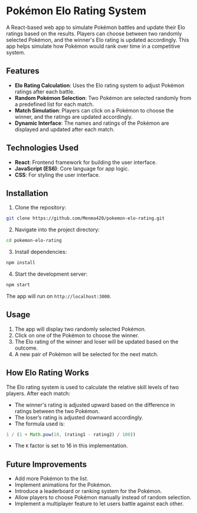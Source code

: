 # Pokémon Elo Rating System

A React-based web app to simulate Pokémon battles and update their Elo ratings based on the results. Players can choose between two randomly selected Pokémon, and the winner's Elo rating is updated accordingly. This app helps simulate how Pokémon would rank over time in a competitive system.

## Features

- **Elo Rating Calculation**: Uses the Elo rating system to adjust Pokémon ratings after each battle.
- **Random Pokémon Selection**: Two Pokémon are selected randomly from a predefined list for each match.
- **Match Simulation**: Players can click on a Pokémon to choose the winner, and the ratings are updated accordingly.
- **Dynamic Interface**: The names and ratings of the Pokémon are displayed and updated after each match.

## Technologies Used

- **React**: Frontend framework for building the user interface.
- **JavaScript (ES6)**: Core language for app logic.
- **CSS**: For styling the user interface.

## Installation

1. Clone the repository:

```bash
git clone https://github.com/Menma420/pokemon-elo-rating.git
```

2. Navigate into the project directory:

```bash
cd pokemon-elo-rating
```

3. Install dependencies:

```bash
npm install
```

4. Start the development server:

```bash
npm start
```

The app will run on `http://localhost:3000`.

## Usage

1. The app will display two randomly selected Pokémon.
2. Click on one of the Pokémon to choose the winner.
3. The Elo rating of the winner and loser will be updated based on the outcome.
4. A new pair of Pokémon will be selected for the next match.

## How Elo Rating Works

The Elo rating system is used to calculate the relative skill levels of two players. After each match:

- The winner's rating is adjusted upward based on the difference in ratings between the two Pokémon.
- The loser’s rating is adjusted downward accordingly.
- The formula used is:

```javascript
1 / (1 + Math.pow(10, (rating1 - rating2) / 100))
```

- The `K` factor is set to 16 in this implementation.

## Future Improvements

- Add more Pokémon to the list.
- Implement animations for the Pokémon.
- Introduce a leaderboard or ranking system for the Pokémon.
- Allow players to choose Pokémon manually instead of random selection.
- Implement a multiplayer feature to let users battle against each other.

